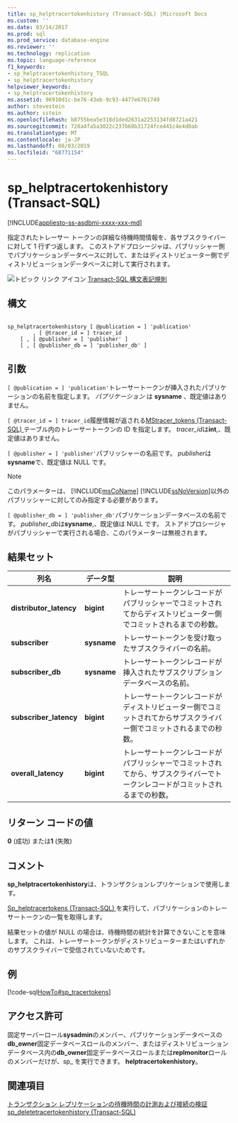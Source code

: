 ```yaml
---
title: sp_helptracertokenhistory (Transact-SQL) |Microsoft Docs
ms.custom: ''
ms.date: 03/14/2017
ms.prod: sql
ms.prod_service: database-engine
ms.reviewer: ''
ms.technology: replication
ms.topic: language-reference
f1_keywords:
- sp_helptracertokenhistory_TSQL
- sp_helptracertokenhistory
helpviewer_keywords:
- sp_helptracertokenhistory
ms.assetid: 96910d1c-be76-43eb-9c93-4477e6761749
author: stevestein
ms.author: sstein
ms.openlocfilehash: b8755bea5e318d1ded2631a2253134fd8721a421
ms.sourcegitcommit: 728a4fa5a3022c237b68b31724fce441c4e4d0ab
ms.translationtype: MT
ms.contentlocale: ja-JP
ms.lasthandoff: 08/03/2019
ms.locfileid: "68771154"
---
```

# <a name="sphelptracertokenhistory-transact-sql"></a>sp_helptracertokenhistory (Transact-SQL)
[!INCLUDE[appliesto-ss-asdbmi-xxxx-xxx-md](../../includes/appliesto-ss-asdbmi-xxxx-xxx-md.md)]

  指定されたトレーサー トークンの詳細な待機時間情報を、各サブスクライバーに対して 1 行ずつ返します。 このストアドプロシージャは、パブリッシャー側でパブリケーションデータベースに対して、またはディストリビューター側でディストリビューションデータベースに対して実行されます。  
  
 ![トピック リンク アイコン](../../database-engine/configure-windows/media/topic-link.gif "トピック リンク アイコン") [Transact-SQL 構文表記規則](../../t-sql/language-elements/transact-sql-syntax-conventions-transact-sql.md)  
  
## <a name="syntax"></a>構文  
  
```  
  
sp_helptracertokenhistory [ @publication = ] 'publication'   
        , [ @tracer_id = ] tracer_id  
    [ , [ @publisher = ] 'publisher' ]  
    [ , [ @publisher_db = ] 'publisher_db' ]  
```  
  
## <a name="arguments"></a>引数  
`[ @publication = ] 'publication'`トレーサートークンが挿入されたパブリケーションの名前を指定します。 *パブリケーション* は **sysname** 、既定値はありません。  
  
`[ @tracer_id = ] tracer_id`履歴情報が返される[MStracer_tokens &#40;Transact-SQL&#41; ](../../relational-databases/system-tables/mstracer-tokens-transact-sql.md)テーブル内のトレーサートークンの ID を指定します。 *tracer_id*は**int**,、既定値はありません。  
  
`[ @publisher = ] 'publisher'`パブリッシャーの名前です。 *publisher*は**sysname**で、既定値は NULL です。  
  
> [!NOTE]
>  このパラメーターは、 [!INCLUDE[msCoName](../../includes/msconame-md.md)] [!INCLUDE[ssNoVersion](../../includes/ssnoversion-md.md)]以外のパブリッシャーに対してのみ指定する必要があります。  
  
`[ @publisher_db = ] 'publisher_db'`パブリケーションデータベースの名前です。 *publisher_db*は**sysname**,、既定値は NULL です。 ストアドプロシージャがパブリッシャーで実行される場合、このパラメーターは無視されます。  
  
## <a name="result-set"></a>結果セット  
  
|列名|データ型|説明|  
|-----------------|---------------|-----------------|  
|**distributor_latency**|**bigint**|トレーサートークンレコードがパブリッシャーでコミットされてからディストリビューター側でコミットされるまでの秒数。|  
|**subscriber**|**sysname**|トレーサートークンを受け取ったサブスクライバーの名前。|  
|**subscriber_db**|**sysname**|トレーサートークンレコードが挿入されたサブスクリプションデータベースの名前。|  
|**subscriber_latency**|**bigint**|トレーサートークンレコードがディストリビューター側でコミットされてからサブスクライバー側でコミットされるまでの秒数。|  
|**overall_latency**|**bigint**|トレーサートークンレコードがパブリッシャーでコミットされてから、サブスクライバーでトークンレコードがコミットされるまでの秒数。|  
  
## <a name="return-code-values"></a>リターン コードの値  
 **0** (成功) または**1** (失敗)  
  
## <a name="remarks"></a>コメント  
 **sp_helptracertokenhistory**は、トランザクションレプリケーションで使用します。  
  
 [Sp_helptracertokens &#40;Transact-SQL&#41; ](../../relational-databases/system-stored-procedures/sp-helptracertokens-transact-sql.md)を実行して、パブリケーションのトレーサートークンの一覧を取得します。  
  
 結果セットの値が NULL の場合は、待機時間の統計を計算できないことを意味します。 これは、トレーサートークンがディストリビューターまたはいずれかのサブスクライバーで受信されていないためです。  
  
## <a name="example"></a>例  
 [!code-sql[HowTo#sp_tracertokens](../../relational-databases/replication/codesnippet/tsql/sp-helptracertokenhistor_1.sql)]  
  
## <a name="permissions"></a>アクセス許可  
 固定サーバーロール**sysadmin**のメンバー、パブリケーションデータベースの**db_owner**固定データベースロールのメンバー、またはディストリビューションデータベース内の**db_owner**固定データベースロールまたは**replmonitor**ロールのメンバーだけが、sp_ を実行できます。 **helptracertokenhistory**。  
  
## <a name="see-also"></a>関連項目  
 [トランザクション レプリケーションの待機時間の計測および接続の検証](../../relational-databases/replication/monitor/measure-latency-and-validate-connections-for-transactional-replication.md)   
 [sp_deletetracertokenhistory &#40;Transact-SQL&#41;](../../relational-databases/system-stored-procedures/sp-deletetracertokenhistory-transact-sql.md)  
  
  
